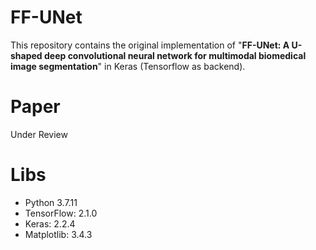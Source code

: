 # FF-UNet

This repository contains the original implementation of "**FF-UNet: A U-shaped deep convolutional neural network for multimodal biomedical image segmentation**" in Keras (Tensorflow as backend).

# Paper

Under Review

# Libs

- Python 3.7.11
- TensorFlow: 2.1.0
- Keras: 2.2.4
- Matplotlib: 3.4.3
